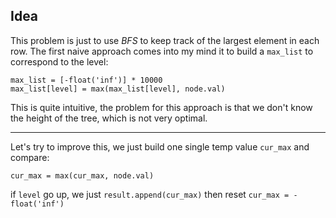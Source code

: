 ## Idea

This problem is just to use _BFS_ to keep track of the largest element in each row.  The first naive approach comes into my mind it to build a `max_list` to correspond to the level:
```
max_list = [-float('inf')] * 10000
max_list[level] = max(max_list[level], node.val)
```
This is quite intuitive, the problem for this approach is that we don't know the height of the tree, which is not very optimal. 

------------

Let's try to improve this, we just build one single temp value `cur_max` and compare:
```
cur_max = max(cur_max, node.val)
```
if `level` go up, we just `result.append(cur_max)` then reset `cur_max = -float('inf')`
